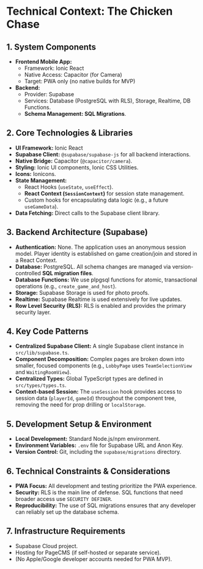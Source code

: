 # Technical Context: The Chicken Chase

## 1. System Components
*   **Frontend Mobile App:**
    *   Framework: Ionic React
    *   Native Access: Capacitor (for Camera)
    *   Target: PWA only (no native builds for MVP)
*   **Backend:**
    *   Provider: Supabase
    *   Services: Database (PostgreSQL with RLS), Storage, Realtime, DB Functions.
    *   **Schema Management: SQL Migrations**.

## 2. Core Technologies & Libraries
*   **UI Framework:** Ionic React
*   **Supabase Client:** `@supabase/supabase-js` for all backend interactions.
*   **Native Bridge:** Capacitor (`@capacitor/camera`).
*   **Styling:** Ionic UI components, Ionic CSS Utilities.
*   **Icons:** Ionicons.
*   **State Management:**
    *   React Hooks (`useState`, `useEffect`).
    *   **React Context (`SessionContext`)** for session state management.
    *   Custom hooks for encapsulating data logic (e.g., a future `useGameData`).
*   **Data Fetching:** Direct calls to the Supabase client library.

## 3. Backend Architecture (Supabase)
*   **Authentication:** None. The application uses an anonymous session model. Player identity is established on game creation/join and stored in a React Context.
*   **Database:** PostgreSQL. All schema changes are managed via version-controlled **SQL migration files**.
*   **Database Functions:** We use plpgsql functions for atomic, transactional operations (e.g., `create_game_and_host`).
*   **Storage:** Supabase Storage is used for photo proofs.
*   **Realtime:** Supabase Realtime is used extensively for live updates.
*   **Row Level Security (RLS):** RLS is enabled and provides the primary security layer.

## 4. Key Code Patterns
*   **Centralized Supabase Client:** A single Supabase client instance in `src/lib/supabase.ts`.
*   **Component Decomposition:** Complex pages are broken down into smaller, focused components (e.g., `LobbyPage` uses `TeamSelectionView` and `WaitingRoomView`).
*   **Centralized Types:** Global TypeScript types are defined in `src/types/types.ts`.
*   **Context-based Session:** The `useSession` hook provides access to session data (`playerId`, `gameId`) throughout the component tree, removing the need for prop drilling or `localStorage`.

## 5. Development Setup & Environment
*   **Local Development:** Standard Node.js/npm environment.
*   **Environment Variables:** `.env` file for Supabase URL and Anon Key.
*   **Version Control:** Git, including the `supabase/migrations` directory.

## 6. Technical Constraints & Considerations
*   **PWA Focus:** All development and testing prioritize the PWA experience.
*   **Security:** RLS is the main line of defense. SQL functions that need broader access use `SECURITY DEFINER`.
*   **Reproducibility:** The use of SQL migrations ensures that any developer can reliably set up the database schema.

## 7. Infrastructure Requirements
*   Supabase Cloud project.
*   Hosting for PageCMS (if self-hosted or separate service).
*   (No Apple/Google developer accounts needed for PWA MVP). 